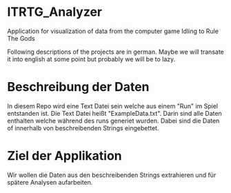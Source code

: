 # ITRTG_Analyzer
Application for visualization of data from the computer game Idling to Rule The Gods

Following descriptions of the projects are in german. Maybe we will transate it into english at some point but probably we will be to lazy.

# Beschreibung der Daten

In diesem Repo wird eine Text Datei sein welche aus einem "Run" im Spiel entstanden ist. Die Text Datei heißt "ExampleData.txt". Darin sind alle Daten enthalten welche
während des runs generiet wurden. Dabei sind die Daten of innerhalb von beschreibenden Strings eingebettet.

# Ziel der Applikation

Wir wollen die Daten aus den beschreibenden Strings extrahieren und für spätere Analysen aufarbeiten. 
